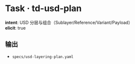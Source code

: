 # Task · td-usd-plan

**intent**: USD 分层与组合（Sublayer/Reference/Variant/Payload）  
**elicit**: true

## 输出

- `specs/usd-layering-plan.yaml`

